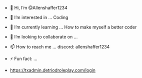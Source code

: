 - 👋 Hi, I’m @Allenshaffer1234
- 👀 I’m interested in ... Coding 
- 🌱 I’m currently learning ... How to make myself a better coder
- 💞️ I’m looking to collaborate on ...
- 📫 How to reach me ... discord: allenshaffer1234
- ⚡ Fun fact: ...

- https://txadmin.detriodroleplay.com/login

<!---
Allenshaffer1234/Allenshaffer1234 is a ✨ special ✨ repository because its `README.md` (this file) appears on your GitHub profile.
You can click the Preview link to take a look at your changes.
--->
